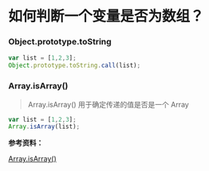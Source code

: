 # 如何判断一个变量是否为数组？<i class='iconS'></i><i class='iconS'></i>

### Object.prototype.toString

```js
var list = [1,2,3];
Object.prototype.toString.call(list);
```

### Array.isArray()

> Array.isArray() 用于确定传递的值是否是一个 Array

```js
var list = [1,2,3];
Array.isArray(list);
```

**参考资料：**

[Array.isArray()](https://developer.mozilla.org/zh-CN/docs/Web/JavaScript/Reference/Global_Objects/Array/isArray)